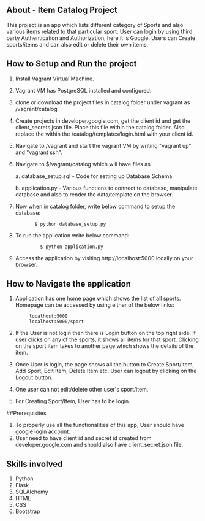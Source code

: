 
## About - Item Catalog Project
This project is an app which lists different category of Sports and also various items related to that particular sport. User can login by using third party Authentication and Authorization, here it is Google. Users can Create sports/items and can also edit or delete their own items.

## How to Setup and Run the project
1. Install Vagrant Virtual Machine.
2. Vagrant VM has PostgreSQL installed and configured.
3. clone or download the project files in catalog folder under vagrant as /vagrant/catalog
4. Create projects in developer.google.com, get the client id and get the client_secrets.json file. Place this file within the catalog folder. Also replace the <client-id> within the /catalog/templates/login.html with your client id.
5. Navigate to /vagrant and start the vagrant VM by writing "vagrant up" and "vagrant ssh".
6. Navigate to $/vagrant/catalog which will have files as
    
    a. database_setup.sql  - Code for setting up Database Schema

    b. application.py - Various functions to connect to database, manipulate database and also to render the data/template on the browser.

7.  Now when in catalog folder, write below command to setup the database:

               $ python database_setup.py

8. To run the application write below command:

                $ python application.py
9. Access the application by visiting http://localhost:5000 locally on your browser.

## How to Navigate the application

1. Application has one home page which shows the list of all sports. Homepage can be accessed by using either of the below links:

            localhost:5000
            localhost:5000/sport

2. If the User is not login then there is Login button on the top right side. If user clicks on any of the sports, it shows all items for that sport. Clicking on the sport item takes to another page which shows the details of the item.

3. Once User is login, the page shows all the button to Create Sport/Item, Add Sport, Edit Item, Delete Item etc. 
User can logout by clicking on the Logout button.

4. One user can not edit/delete other user's sport/item.

5. For Creating Sport/Item, User has to be login.

##Prerequisites

1.  To properly use all the functionalities of this app, User should have google login account.
2.  User need to have client id and secret id created from developer.google.com and should also have client_secret.json file.
   
## Skills involved
1. Python
2. Flask
3. SQLAlchemy
4. HTML
5. CSS
6. Bootstrap

